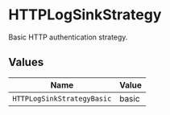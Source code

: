 # HTTPLogSinkStrategy

Basic HTTP authentication strategy.


## Values

| Name                       | Value                      |
| -------------------------- | -------------------------- |
| `HTTPLogSinkStrategyBasic` | basic                      |